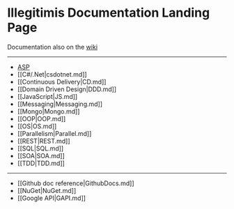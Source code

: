 # Illegitimis Documentation Landing Page

Documentation also on the [wiki](https://github.com/illegitimis/Tutorial/wiki)


__________________________________________________
*  [ASP](ASP.md)
*  [[C#/.Net|csdotnet.md]]
*  [[Continuous Delivery|CD.md]]
*  [[Domain Driven Design|DDD.md]]
*  [[JavaScript|JS.md]]
*  [[Messaging|Messaging.md]]
*  [[Mongo|Mongo.md]]
*  [[OOP|OOP.md]]
*  [[OS|OS.md]]
*  [[Parallelism|Parallel.md]]
*  [[REST|REST.md]]
*  [[SQL|SQL.md]]
*  [[SOA|SOA.md]]
*  [[TDD|TDD.md]]

__________________________________________________
*  [[Github doc reference|GithubDocs.md]]
*  [[NuGet|NuGet.md]]
*  [[Google API|GAPI.md]]
